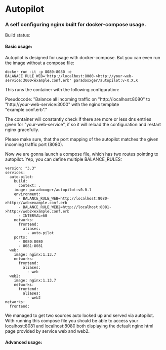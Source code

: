 # Autopilot
### A self configuring nginx built for docker-compose usage.

Build status:

#### Basic usage:

Autopilot is designed for usage with docker-compose. But you can even run the image without a compose file:

`docker run -it -p 8080:8080 -e BALANACE_RULE_WEB='http://localhost:8080->http://your-web-service:3000<example.conf.erb' paradoxxger/autopilot:v-X.X.X`

This runs the container with the following configuration:

Pseudocode: "Balance all incoming traffic on "http://localhost:8080" to "http://your-web-service:3000" with the nginx template "example.conf.erb"."

The container will constantly check if there are more or less dns entries given for "your-web-service", if so it will reload the configuration and restart nginx gracefully.

Please make sure, that the port mapping of the autopilot matches the given incoming traffic port (8080).

Now we are gonna launch a compose file, which has two routes pointing to autopilot. Yep, you can define multiple BALANCE_RULES:

```
version: "3.3"
services:
  auto-pilot:
    build:
      context: .
    image: paradoxxger/autopilot:v0.0.1
    environment:
      - BALANCE_RULE_WEB=http://localhost:8080->http://web<example.conf.erb
      - BALANCE_RULE_WEB2=http://localhost:8081->http://web2<example.conf.erb
      - INTERVAL=60
    networks:
      frontend:
        aliases:
          - auto-pilot
    ports:
      - 8080:8080
      - 8081:8081
  web:
    image: nginx:1.13.7
    networks:
      frontend:
        aliases:
          - web
  web2:
    image: nginx:1.13.7
    networks:
      frontend:
        aliases:
          - web2
networks:
  frontend:
```

We managed to get two sources auto looked up and served via autopilot. With running this compose file you should be able to access
your localhost:8081 and localhost:8080 both displaying the default nginx html page provided by service web and web2.

#### Advanced usage:


